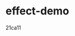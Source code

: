 <!--
 * @Author: iltools 15387673@qq.com
 * @Date: 2025-03-26 16:07:35
 * @LastEditors: iltools 15387673@qq.com
 * @LastEditTime: 2025-03-26 17:45:07
 * @FilePath: \gitlab_batchd:\ivan\github\self\luchanan\effect-demo\README.md
 * @Description: 这是默认设置,请设置`customMade`, 打开koroFileHeader查看配置 进行设置: https://github.com/OBKoro1/koro1FileHeader/wiki/%E9%85%8D%E7%BD%AE
-->
# effect-demo
21ca11